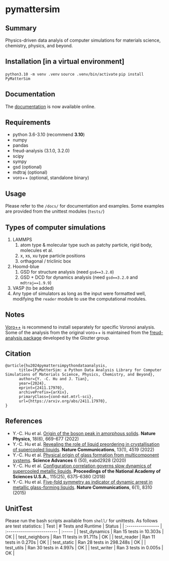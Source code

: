 # pymattersim

## Summary
Physics-driven data analyis of computer simulations for materials science, chemistry, physics, and beyond.

## Installation [in a virtual environment]
`python3.10 -m venv .venv`
`source .venv/bin/activate`
`pip install PyMatterSim`

## Documentation
The [documentation](https://yuanchaohu.github.io/pymattersim/) is now available online.

## Requirements
- python 3.6-3.10 (recommend **3.10**)
- numpy
- pandas
- freud-analysis (3.1.0, 3.2.0)
- scipy
- sympy
- gsd (optional)
- mdtraj (optional)
- voro++ (optional, standalone binary)

## Usage
Please refer to the `/docs/` for documentation and examples.
Some examples are provided from the unittest modules (`tests/`)

## Types of computer simulations
1. LAMMPS
   1. atom type & molecular type such as patchy particle, rigid body, molecules et al.
   2. x, xs, xu type particle positions
   3. orthagonal / triclinic box
2. Hoomd-blue
   1. GSD for structure analysis (need `gsd==3.2.0`)
   2. GSD + DCD for dynamics analysis (need `gsd==3.2.0` and `mdtraj==1.9.9`)
3. VASP (to be added)
4. Any type of simulators as long as the input were formatted well, modifying the `reader` module to use the computational modules.


## Notes
[Voro++](https://math.lbl.gov/voro++/) is recommend to install separately for specific Voronoi analysis. Some of the analysis from the original voro++ is maintained from the [freud-analysis package](https://freud.readthedocs.io/en/stable/gettingstarted/installation.html) developed by the Glozter group.

## Citation
```
@article{hu2024pymattersimpythondataanalysis,
      title={PyMatterSim: a Python Data Analysis Library for Computer Simulations of Materials Science, Physics, Chemistry, and Beyond}, 
      author={Y. -C. Hu and J. Tian},
      year={2024},
      eprint={2411.17970},
      archivePrefix={arXiv},
      primaryClass={cond-mat.mtrl-sci},
      url={https://arxiv.org/abs/2411.17970}, 
}
```

## References
- Y.-C. Hu et al. [Origin of the boson peak in amorphous solids](https://doi.org/10.1038/s41567-022-01628-6). **Nature Physics**, 18(6), 669-677 (2022) 
- Y.-C. Hu et al. [Revealing the role of liquid preordering in crystallisation of supercooled liquids](https://doi.org/10.1038/s41467-022-32241-z). **Nature Communications**, 13(1), 4519 (2022)
- Y.-C. Hu et al. [Physical origin of glass formation from multicomponent systems](https://www.science.org/doi/10.1126/sciadv.abd2928). **Science Advances** 6 (50), eabd2928 (2020)
- Y.-C. Hu et al. [Configuration correlation governs slow dynamics of supercooled metallic liquids](https://doi.org/10.1073/pnas.1802300115). **Proceedings of the National Academy of Sciences U.S.A.**, 115(25), 6375-6380 (2018)
- Y.-C. Hu et al. [Five-fold symmetry as indicator of dynamic arrest in metallic glass-forming liquids](https://doi.org/10.1038/ncomms9310). **Nature Communications**, 6(1), 8310 (2015) 


## UnitTest
Please run the bash scripts available from `shell/` for unittests. As follows are test statistics:
| Test              | # Tests and Runtime | Status |
| :---------------- | :-------------------------  | :----- |
| test_dynamics     |  Ran 15 tests in 10.303s    | OK     |
| test_neighbors    |  Ran 11 tests in 91.711s    | OK     |
| test_reader       |  Ran 11 tests in 0.270s     | OK     |
| test_static       |  Ran 28 tests in 298.248s   | OK     |
| test_utils        |  Ran 30 tests in 4.997s     | OK     |
| test_writer       |  Ran 3 tests in 0.005s      | OK     |
